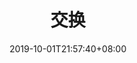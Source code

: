 ---
weight: 3
title: "交换"
description: ""
date: 2019-10-01T21:57:40+08:00
lastmod: 2020-01-01T16:45:40+08:00
draft: false
ico: ''
navigation: ["Centralized Exchange","Decentralized Exchange"]
hidePage: true
---